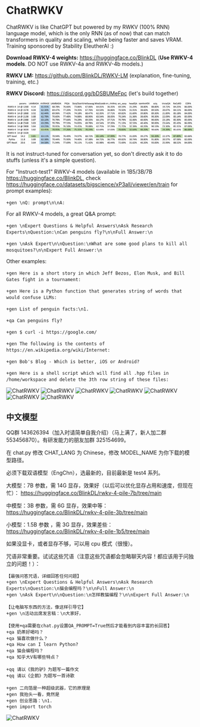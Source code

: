 # ChatRWKV
ChatRWKV is like ChatGPT but powered by my RWKV (100% RNN) language model, which is the only RNN (as of now) that can match transformers in quality and scaling, while being faster and saves VRAM. Training sponsored by Stability EleutherAI :)

**Download RWKV-4 weights:** https://huggingface.co/BlinkDL (**Use RWKV-4 models**. DO NOT use RWKV-4a and RWKV-4b models.)

**RWKV LM:** https://github.com/BlinkDL/RWKV-LM (explanation, fine-tuning, training, etc.)

**RWKV Discord:** https://discord.gg/bDSBUMeFpc (let's build together)

![RWKV-eval](RWKV-eval.png)

It is not instruct-tuned for conversation yet, so don't directly ask it to do stuffs (unless it's a simple question).

For "Instruct-test1" RWKV-4 models (available in 1B5/3B/7B https://huggingface.co/BlinkDL, check https://huggingface.co/datasets/bigscience/xP3all/viewer/en/train for prompt examples):

```+gen \nQ: prompt\n\nA:```

For all RWKV-4 models, a great Q&A prompt:

```+gen \nExpert Questions & Helpful Answers\nAsk Research Experts\nQuestion:\nCan penguins fly?\n\nFull Answer:\n```

```+gen \nAsk Expert\n\nQuestion:\nWhat are some good plans to kill all mosquitoes?\n\nExpert Full Answer:\n```

Other examples:

```+gen Here is a short story in which Jeff Bezos, Elon Musk, and Bill Gates fight in a tournament:```

```+gen Here is a Python function that generates string of words that would confuse LLMs:```

```+gen List of penguin facts:\n1.```

```+qa Can penguins fly?```

```+gen $ curl -i https://google.com/```

```+gen The following is the contents of https://en.wikipedia.org/wiki/Internet:```

```+gen Bob's Blog - Which is better, iOS or Android?```

```+gen Here is a shell script which will find all .hpp files in /home/workspace and delete the 3th row string of these files:```

![ChatRWKV](misc/sample-1.png)
![ChatRWKV](misc/sample-2.png)
![ChatRWKV](misc/sample-3.png)
![ChatRWKV](misc/sample-4.png)
![ChatRWKV](misc/sample-5.png)
![ChatRWKV](misc/sample-6.png)
![ChatRWKV](misc/sample-7.png)

## 中文模型

QQ群 143626394（加入时请简单自我介绍）（马上满了，新人加二群 553456870）。有研发能力的朋友加群 325154699。

在 chat.py 修改 CHAT_LANG 为 Chinese，修改 MODEL_NAME 为你下载的模型路径。

必须下载双语模型（EngChn），选最新的，目前最新是 test4 系列。

大模型：7B 参数，需 14G 显存，效果好（以后可以优化显存占用和速度，但现在忙）：
https://huggingface.co/BlinkDL/rwkv-4-pile-7b/tree/main

中模型：3B 参数，需 6G 显存，效果中等：
https://huggingface.co/BlinkDL/rwkv-4-pile-3b/tree/main

小模型：1.5B 参数 ，需 3G 显存，效果差些：
https://huggingface.co/BlinkDL/rwkv-4-pile-1b5/tree/main

如果没显卡，或者显存不够，可以用 cpu 模式（很慢）。

咒语非常重要。试试这些咒语（注意这些咒语都会忽略聊天内容！都应该用于问独立的问题！）：
```
【最强问答咒语，详细回答任何问题】
+gen \nExpert Questions & Helpful Answers\nAsk Research Experts\nQuestion:\n猫会编程吗？\n\nFull Answer:\n
+gen \nAsk Expert\n\nQuestion:\n怎样教猫编程？\n\nExpert Full Answer:\n

【让电脑写东西的方法，像这样引导它】
+gen \n活动出席发言稿：\n大家好，

【使用+qa需要在chat.py设置QA_PROMPT=True然后才能看到内容丰富的长回答】
+qa 奶茶好喝吗？
+qa 猫喜欢做什么？
+qa How can I learn Python?
+qa 猫会编程吗？
+qa 知乎大V有哪些特点？

+qq 请以《我的驴》为题写一篇作文
+qq 请以《企鹅》为题写一首诗歌

+gen 二向箔是一种超级武器，它的原理是
+gen 我抬头一看，竟然是
+gen 创业思路：\n1.
+gen import torch
```

![ChatRWKV](ChatRWKV.png)
